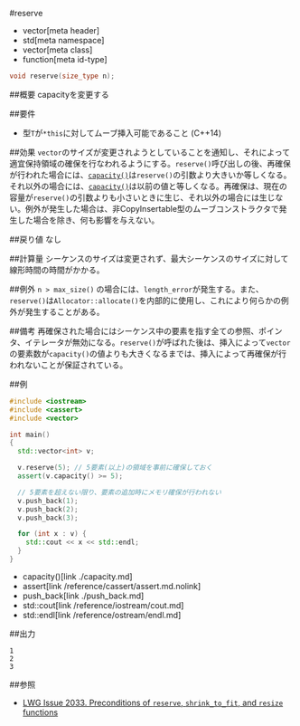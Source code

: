 #reserve
* vector[meta header]
* std[meta namespace]
* vector[meta class]
* function[meta id-type]

```cpp
void reserve(size_type n);
```

##概要
capacityを変更する


##要件
- 型`T`が`*this`に対してムーブ挿入可能であること (C++14)


##効果
`vector`のサイズが変更されようとしていることを通知し、それによって適宜保持領域の確保を行なわれるようにする。`reserve()`呼び出しの後、再確保が行われた場合には、[`capacity()`](./capacity.md)は`reserve()`の引数より大きいか等しくなる。それ以外の場合には、[`capacity()`](./capacity.md)は以前の値と等しくなる。再確保は、現在の容量が`reserve()`の引数よりも小さいときに生じ、それ以外の場合には生じない。例外が発生した場合は、非CopyInsertable型のムーブコンストラクタで発生した場合を除き、何も影響を与えない。


##戻り値
なし


##計算量
シーケンスのサイズは変更されず、最大シーケンスのサイズに対して線形時間の時間がかかる。


##例外
`n > max_size()` の場合には、`length_error`が発生する。また、`reserve()`は`Allocator::allocate()`を内部的に使用し、これにより何らかの例外が発生することがある。


##備考
再確保された場合にはシーケンス中の要素を指す全ての参照、ポインタ、イテレータが無効になる。`reserve()`が呼ばれた後は、挿入によって`vector`の要素数が`capacity()`の値よりも大きくなるまでは、挿入によって再確保が行われないことが保証されている。


##例
```cpp
#include <iostream>
#include <cassert>
#include <vector>

int main()
{
  std::vector<int> v;

  v.reserve(5); // 5要素(以上)の領域を事前に確保しておく
  assert(v.capacity() >= 5);

  // 5要素を超えない限り、要素の追加時にメモリ確保が行われない
  v.push_back(1);
  v.push_back(2);
  v.push_back(3);

  for (int x : v) {
    std::cout << x << std::endl;
  }
}
```
* capacity()[link ./capacity.md]
* assert[link /reference/cassert/assert.md.nolink]
* push_back[link ./push_back.md]
* std::cout[link /reference/iostream/cout.md]
* std::endl[link /reference/ostream/endl.md]

##出力
```
1
2
3
```

##参照
- [LWG Issue 2033. Preconditions of `reserve`, `shrink_to_fit`, and `resize` functions](http://www.open-std.org/jtc1/sc22/wg21/docs/lwg-defects.html#2033)


